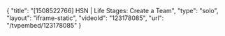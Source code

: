 {
    "title": "[1508522766] HSN | Life Stages: Create a Team",
    "type": "solo",
    "layout": "iframe-static",
    "videoId": "123178085",
    "url": "\/tvpembed\/123178085"
}